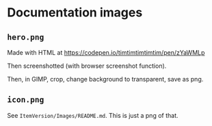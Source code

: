 # Documentation images

## `hero.png`

Made with HTML at <https://codepen.io/timtimtimtimtim/pen/zYaWMLp>

Then screenshotted (with browser screenshot function).

Then, in GIMP, crop, change background to transparent, save as png.

## `icon.png`

See `ItemVersion/Images/README.md`. This is just a png of that.
